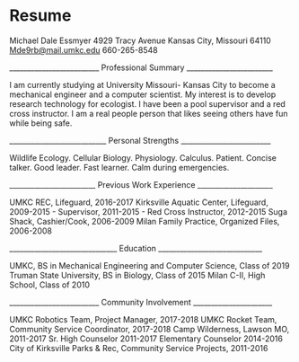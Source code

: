 # Resume
Michael Dale Essmyer
4929 Tracy Avenue
Kansas City, Missouri 64110
Mde9rb@mail.umkc.edu
660-265-8548

_________________________ Professional Summary ________________________ 

I am currently studying at University Missouri- Kansas City to become a mechanical engineer and a computer scientist. 
My interest is to develop research technology for ecologist. I have been a pool supervisor and a red cross instructor. 
I am a real people person that likes seeing others have fun while being safe.

___________________________ Personal Strengths _________________________

Wildlife Ecology. Cellular Biology. Physiology. Calculus. 
Patient. Concise talker. Good leader. Fast learner. Calm during emergencies. 

________________________ Previous Work Experience _____________________

UMKC REC, Lifeguard, 2016-2017
Kirksville Aquatic Center, Lifeguard, 2009-2015
     - Supervisor, 2011-2015
     - Red Cross Instructor, 2012-2015
Suga Shack, Cashier/Cook, 2006-2009
Milan Family Practice, Organized Files, 2006-2008

 ______________________________ Education _____________________________
 
UMKC, BS in Mechanical Engineering and Computer Science, Class of 2019
Truman State University, BS in Biology, Class of 2015
Milan C-II, High School, Class of 2010

_________________________ Community Involvement ______________________

UMKC Robotics Team, Project Manager, 2017-2018
UMKC Rocket Team, Community Service Coordinator, 2017-2018
Camp Wilderness, Lawson MO, 2011-2017
Sr. High Counselor 2011-2017
Elementary Counselor  2014-2016
City of Kirksville Parks & Rec, Community Service Projects, 2011-2016
